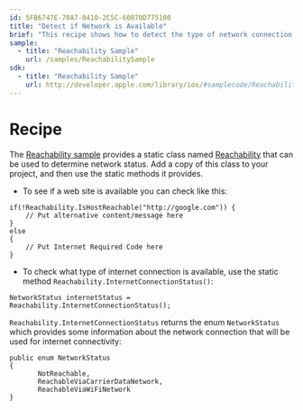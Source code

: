 ```yaml
---
id: 5FB6747E-70A7-0410-2C5C-60870D775100
title: "Detect if Network is Available"
brief: "This recipe shows how to detect the type of network connection that is in use."
sample:
  - title: "Reachability Sample" 
    url: /samples/ReachabilitySample
sdk:
  - title: "Reachability Sample" 
    url: http://developer.apple.com/library/ios/#samplecode/Reachability/Introduction/Intro.html
---
```


<a name="Recipe" class="injected"></a>


# Recipe

The [Reachability sample](/samples/ReachabilitySample) provides a static class named [Reachability](https://github.com/xamarin/monotouch-samples/blob/master/ReachabilitySample/reachability.cs) that can be used to determine network status.
Add a copy of this class to your project, and then use the static methods it
provides.

-  To see if a web site is available you can check like this:


```
if(!Reachability.IsHostReachable("http://google.com")) {
    // Put alternative content/message here
}
else
{
    // Put Internet Required Code here
}
```

-  To check what type of internet connection is available, use the static method `Reachability.InternetConnectionStatus()`:


```
NetworkStatus internetStatus = Reachability.InternetConnectionStatus();
```

 `Reachability.InternetConnectionStatus` returns the enum `NetworkStatus` which provides some information about the network connection that will be used for internet connectivity:

```
public enum NetworkStatus
{
       NotReachable,
       ReachableViaCarrierDataNetwork,
       ReachableViaWiFiNetwork
}
```

